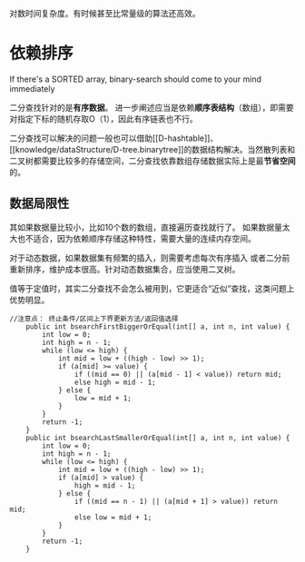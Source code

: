 对数时间复杂度。有时候甚至比常量级的算法还高效。 


# 依赖排序
If there's a SORTED array, binary-search should come to your mind immediately

二分查找针对的是**有序数据**。 
进一步阐述应当是依赖**顺序表结构**（数组），即需要对指定下标的随机存取O（1），因此有序链表也不行。

二分查找可以解决的问题一般也可以借助[[D-hashtable]]、[[knowledge/dataStructure/D-tree.binarytree]]的数据结构解决。当然散列表和二叉树都需要比较多的存储空间，二分查找依靠数组存储数据实际上是最**节省空间**的。

## 数据局限性
其如果数据量比较小，比如10个数的数组，直接遍历查找就行了。 
如果数据量太大也不适合，因为依赖顺序存储这种特性，需要大量的连续内存空间。
 
对于动态数据，如果数据集有频繁的插入，则需要考虑每次有序插入 或者二分前重新排序，维护成本很高。针对动态数据集合，应当使用二叉树。 

值等于定值时，其实二分查找不会怎么被用到，它更适合“近似”查找，这类问题上优势明显。


```
//注意点： 终止条件/区间上下界更新方法/返回值选择
    public int bsearchFirstBiggerOrEqual(int[] a, int n, int value) {
        int low = 0;
        int high = n - 1;
        while (low <= high) {
            int mid = low + ((high - low) >> 1);
            if (a[mid] >= value) {
                if ((mid == 0) || (a[mid - 1] < value)) return mid;
                else high = mid - 1;
            } else {
                low = mid + 1;
            }
        }
        return -1;
    }
    public int bsearchLastSmallerOrEqual(int[] a, int n, int value) {
        int low = 0;
        int high = n - 1;
        while (low <= high) {
            int mid = low + ((high - low) >> 1);
            if (a[mid] > value) {
                high = mid - 1;
            } else {
                if ((mid == n - 1) || (a[mid + 1] > value)) return mid;
                else low = mid + 1;
            }
        }
        return -1;
    }
```